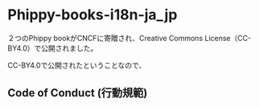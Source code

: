 # Phippy-books-i18n-ja_jp

２つのPhippy bookがCNCFに寄贈され、Creative Commons License（CC-BY4.0）で公開されました。

CC-BY4.0で公開されたということなので、

## Code of Conduct (行動規範)

